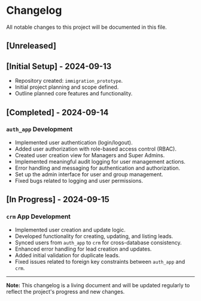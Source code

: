 # **Changelog**

All notable changes to this project will be documented in this file.

## [Unreleased]

## [Initial Setup] - 2024-09-13
- Repository created: `immigration_prototype`.
- Initial project planning and scope defined.
- Outline planned core features and functionality.

## [Completed] - 2024-09-14
### `auth_app` Development
- Implemented user authentication (login/logout).
- Added user authorization with role-based access control (RBAC).
- Created user creation view for Managers and Super Admins.
- Implemented meaningful audit logging for user management actions.
- Error handling and messaging for authentication and authorization.
- Set up the admin interface for user and group management.
- Fixed bugs related to logging and user permissions.

## [In Progress] - 2024-09-15
### `crm` App Development
- Implemented user creation and update logic.
- Developed functionality for creating, updating, and listing leads.
- Synced users from `auth_app` to `crm` for cross-database consistency.
- Enhanced error handling for lead creation and updates.
- Added initial validation for duplicate leads.
- Fixed issues related to foreign key constraints between `auth_app` and `crm`.

---

**Note:** This changelog is a living document and will be updated regularly to reflect the project's progress and new changes.
